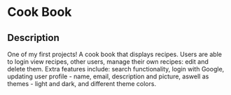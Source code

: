 # Cook Book

## Description

One of my first projects! A cook book that displays recipes. Users are able to login view recipes, other users, manage their own recipes: edit and delete them. Extra features include: search functionality, login with Google, updating user profile - name, email, description and picture, aswell as themes - light and dark, and different theme colors.
